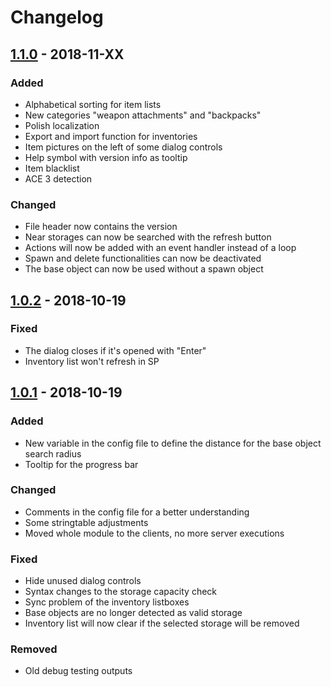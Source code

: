 # Changelog

## [1.1.0] - 2018-11-XX
### Added
- Alphabetical sorting for item lists
- New categories "weapon attachments" and "backpacks"
- Polish localization
- Export and import function for inventories
- Item pictures on the left of some dialog controls
- Help symbol with version info as tooltip
- Item blacklist
- ACE 3 detection

### Changed
- File header now contains the version
- Near storages can now be searched with the refresh button
- Actions will now be added with an event handler instead of a loop
- Spawn and delete functionalities can now be deactivated
- The base object can now be used without a spawn object

## [1.0.2] - 2018-10-19

### Fixed
- The dialog closes if it's opened with "Enter"
- Inventory list won't refresh in SP

## [1.0.1] - 2018-10-19
### Added
- New variable in the config file to define the distance for the base object search radius
- Tooltip for the progress bar

### Changed
- Comments in the config file for a better understanding
- Some stringtable adjustments
- Moved whole module to the clients, no more server executions

### Fixed
- Hide unused dialog controls
- Syntax changes to the storage capacity check
- Sync problem of the inventory listboxes
- Base objects are no longer detected as valid storage
- Inventory list will now clear if the selected storage will be removed

### Removed
- Old debug testing outputs

[1.0.1]: https://github.com/KillahPotatoes/dubjunks-scripts/pull/11
[1.0.2]: https://github.com/KillahPotatoes/dubjunks-scripts/pull/20
[1.1.0]: https://github.com/KillahPotatoes/dubjunks-scripts/pull/23
